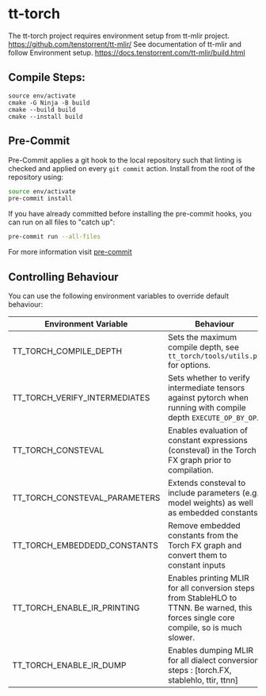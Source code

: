 # tt-torch

The tt-torch project requires environment setup from tt-mlir project. https://github.com/tenstorrent/tt-mlir/
See documentation of tt-mlir and follow Environment setup. https://docs.tenstorrent.com/tt-mlir/build.html

## Compile Steps:
```
source env/activate
cmake -G Ninja -B build
cmake --build build
cmake --install build
```

## Pre-Commit
Pre-Commit applies a git hook to the local repository such that linting is checked and applied on every `git commit` action. Install from the root of the repository using:

```bash
source env/activate
pre-commit install
```

If you have already committed before installing the pre-commit hooks, you can run on all files to "catch up":

```bash
pre-commit run --all-files
```

For more information visit [pre-commit](https://pre-commit.com/)


## Controlling Behaviour

You can use the following environment variables to override default behaviour:

| Environment Variable | Behaviour | Default |
| -------------------- | --------- | --------
| TT_TORCH_COMPILE_DEPTH | Sets the maximum compile depth, see `tt_torch/tools/utils.py` for options. | `EXECUTE` |
| TT_TORCH_VERIFY_INTERMEDIATES | Sets whether to verify intermediate tensors against pytorch when running with compile depth `EXECUTE_OP_BY_OP`. | False |
| TT_TORCH_CONSTEVAL | Enables evaluation of constant expressions (consteval) in the Torch FX graph prior to compilation. | False |
| TT_TORCH_CONSTEVAL_PARAMETERS | Extends consteval to include parameters (e.g., model weights) as well as embedded constants. | False |
| TT_TORCH_EMBEDDEDD_CONSTANTS | Remove embedded constants from the Torch FX graph and convert them to constant inputs | False |
| TT_TORCH_ENABLE_IR_PRINTING | Enables printing MLIR for all conversion steps from StableHLO to TTNN. Be warned, this forces single core compile, so is much slower. | False |
| TT_TORCH_ENABLE_IR_DUMP | Enables dumping MLIR for all dialect conversion steps : [torch.FX, stablehlo, ttir, ttnn] | False |